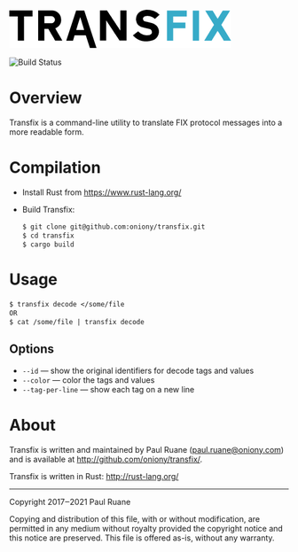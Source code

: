 ![TRANSFIX](https://raw.githubusercontent.com/oniony/transfix/master/graphics/transfix.png)

![Build Status](https://app.travis-ci.com/oniony/transfix.svg?branch=master)

# Overview

Transfix is a command-line utility to translate FIX protocol
messages into a more readable form.

# Compilation

* Install Rust from <https://www.rust-lang.org/>
* Build Transfix:

      $ git clone git@github.com:oniony/transfix.git
      $ cd transfix
      $ cargo build
    
# Usage

    $ transfix decode </some/file
    OR
    $ cat /some/file | transfix decode

## Options

* `--id` ― show the original identifiers for decode tags and values
* `--color` ― color the tags and values
* `--tag-per-line` ― show each tag on a new line

# About

Transfix is written and maintained by Paul Ruane (<paul.ruane@oniony.com>) and is available at <http://github.com/oniony/transfix/>.

Transfix is written in Rust: <http://rust-lang.org/>

- - -

Copyright 2017‒2021 Paul Ruane

Copying and distribution of this file, with or without modification,
are permitted in any medium without royalty provided the copyright
notice and this notice are preserved.  This file is offered as-is,
without any warranty.
